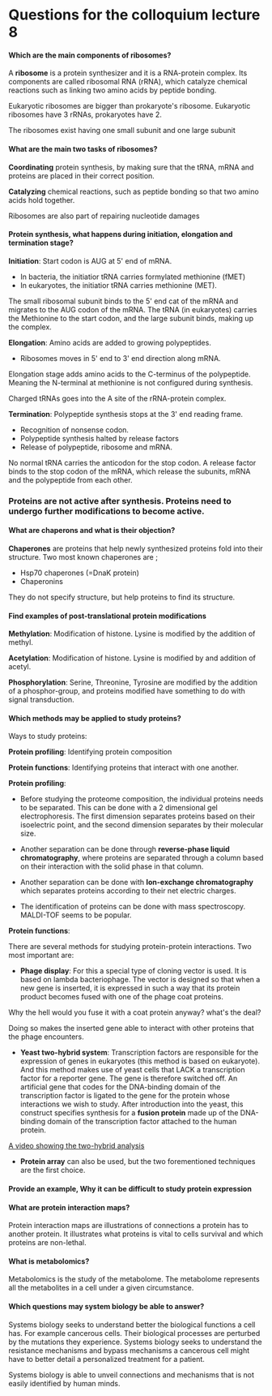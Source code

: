 # Questions for the colloquium lecture 8

#### Which are the main components of ribosomes?

A **ribosome** is a protein synthesizer and it is a RNA-protein complex. Its components are called ribosomal RNA (rRNA), which catalyze chemical reactions such as linking two amino acids by peptide bonding.

Eukaryotic ribosomes are bigger than prokaryote's ribosome. Eukaryotic ribosomes have 3 rRNAs, prokaryotes have 2.

The ribosomes exist having one small subunit and one large subunit

#### What are the main two tasks of ribosomes?

**Coordinating** protein synthesis, by making sure that the tRNA, mRNA and proteins are placed in their correct position.

**Catalyzing** chemical reactions, such as peptide bonding so that two amino acids hold together.

Ribosomes are also part of repairing nucleotide damages

#### Protein synthesis, what happens during initiation, elongation and termination stage?

**Initiation**: Start codon is AUG at 5' end of mRNA.
- In bacteria, the initiatior tRNA carries formylated methionine (fMET)
- In eukaryotes, the initiatior tRNA carries methionine (MET).

The small ribosomal subunit binds to the 5' end cat of the mRNA and migrates to the AUG codon of the mRNA. The tRNA (in eukaryotes) carries the Methionine to the start codon, and the large subunit binds, making up the complex.

**Elongation**: Amino acids are added to growing polypeptides.

- Ribosomes moves in 5' end to 3' end direction along mRNA.

Elongation stage adds amino acids to the C-terminus of the polypeptide. Meaning the N-terminal at methionine is not configured during synthesis.

Charged tRNAs goes into the A site of the rRNA-protein complex.

**Termination**: Polypeptide synthesis stops at the 3' end reading frame.

- Recognition of nonsense codon.
- Polypeptide synthesis halted by release factors
- Release of polypeptide, ribosome and mRNA.

No normal tRNA carries the anticodon for the stop codon. A release factor binds to the stop codon of the mRNA, which release the subunits, mRNA and the polypeptide from each other.  

### Proteins are not active after synthesis. Proteins need to undergo further modifications to become active.


#### What are chaperons and what is their objection?

**Chaperones** are proteins that help newly synthesized proteins fold into their structure. Two most known chaperones are ;

- Hsp70 chaperones (=DnaK protein)
- Chaperonins

They do not specify structure, but help proteins to find its structure.

#### Find examples of post-translational protein modifications

**Methylation**: Modification of histone. Lysine is modified by the addition of methyl.

**Acetylation**: Modification of histone. Lysine is modified by and addition of acetyl.

**Phosphorylation**: Serine, Threonine, Tyrosine are modified by the addition of a phosphor-group, and proteins modified have something to do with signal transduction.  

#### Which methods may be applied to study proteins?

Ways to study proteins:

**Protein profiling**: Identifying protein composition

**Protein functions**: Identifying proteins that interact with one another.

**Protein profiling**:
- Before studying the proteome composition, the individual proteins needs to be separated. This can be done with a 2 dimensional gel electrophoresis. The first dimension separates proteins based on their isoelectric point, and the second dimension separates by their molecular size.

- Another separation can be done through **reverse-phase liquid chromatography**, where proteins are separated through a column based on their interaction with the solid phase in that column.

- Another separation can be done with **Ion-exchange chromatography** which separates proteins according to their net electric charges.

- The identification of proteins can be done with mass spectroscopy. MALDI-TOF seems to be popular.

**Protein functions**:

There are several methods for studying protein-protein interactions. Two most important are:

- **Phage display**:
For this a special type of cloning vector is used. It is based on lambda bacteriophage. The vector is designed so that when a new gene is inserted, it is expressed in such a way that its protein product becomes fused with one of the phage coat proteins.

Why the hell would you fuse it with a coat protein anyway? what's the deal?

Doing so makes the inserted gene able to interact with other proteins that the phage encounters.

- **Yeast two-hybrid system**:
Transcription factors are responsible for the expression of genes in eukaryotes (this method is based on eukaryote). And this method makes use of yeast cells that LACK a transcription factor for a reporter gene. The gene is therefore switched off. An artificial gene that codes for the DNA-binding domain of the transcription factor is ligated to the gene for the protein whose interactions we wish to study. After introduction into the yeast, this construct specifies synthesis for a **fusion protein** made up of the DNA-binding domain of the transcription factor attached to the human protein.

[A video showing the two-hybrid analysis](https://www.youtube.com/watch?v=QpZ5Cv7YVvk)

- **Protein array** can also be used, but the two forementioned techniques are the first choice.


#### Provide an example, Why it can be difficult to study protein expression



#### What are protein interaction maps?

Protein interaction maps are illustrations of connections a protein has to another protein. It illustrates what proteins is vital to cells survival and which proteins are non-lethal.

#### What is metabolomics?

Metabolomics is the study of the metabolome. The metabolome represents all the metabolites in a cell under a given circumstance.

#### Which questions may system biology be able to answer?

Systems biology seeks to understand better the biological functions a cell has. For example cancerous cells. Their biological processes are perturbed by the mutations they experience. Systems biology seeks to understand the resistance mechanisms and bypass mechanisms a cancerous cell might have to better detail a personalized treatment for a patient.

Systems biology is able to unveil connections and mechanisms that is not easily identified by human minds. 
